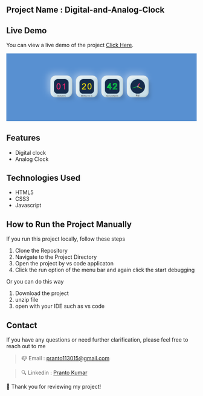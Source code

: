 ## Project Name : Digital-and-Analog-Clock


## Live Demo
You can view a live demo of the project [Click Here](#).

![preview img](preview.png)


## Features
- Digital clock
- Analog Clock


## Technologies Used  

- HTML5
- CSS3
- Javascript
## How to Run the Project Manually
If you run this project locally, follow these steps

1. Clone the Repository
2. Navigate to the Project Directory
3. Open the project by vs code applicaton
4. Click the run option of the menu bar and again click the start debugging


 Or you can do this way
  1. Download the project
  2. unzip file
  3. open with your IDE such as vs code


## Contact
If you have any questions or need further clarification, please feel free to reach out to me

> 📪 Email : pranto113015@gmail.com

> 🔍 Linkedin : [Pranto Kumar](https://www.linkedin.com/in/pranto-kumar-a326801b3/)

  💙 Thank you for reviewing my project!